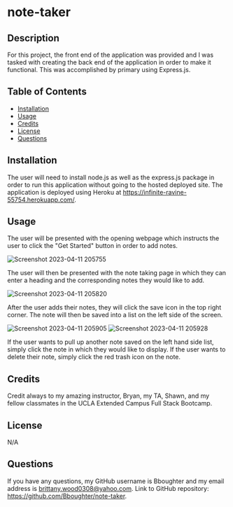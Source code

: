 # note-taker


## Description

For this project, the front end of the application was provided and I was tasked with creating the back end of the application in order to make it functional. This was accomplished by primary using Express.js. 

## Table of Contents

- [Installation](#installation)
- [Usage](#usage)
- [Credits](#credits)
- [License](#license)
- [Questions](#questions)

## Installation

The user will need to install node.js as well as the express.js package in order to run this application without going to the hosted deployed site. The application is deployed using Heroku at https://infinite-ravine-55754.herokuapp.com/.

## Usage

The user will be presented with the opening webpage which instructs the user to click the "Get Started" button in order to add notes.

![Screenshot 2023-04-11 205755](https://user-images.githubusercontent.com/113574704/231348454-c6c141dd-99c5-4882-95c3-e9d9cd092624.png)

The user will then be presented with the note taking page in which they can enter a heading and the corresponding notes they would like to add. 

![Screenshot 2023-04-11 205820](https://user-images.githubusercontent.com/113574704/231348456-909d16da-c1c3-4713-8e27-d10c7244e870.png)

After the user adds their notes, they will click the save icon in the top right corner. The note will then be saved into a list on the left side of the screen. 

![Screenshot 2023-04-11 205905](https://user-images.githubusercontent.com/113574704/231348457-9cf1163c-524d-47fa-a4f7-2b6b75ac7b32.png)
![Screenshot 2023-04-11 205928](https://user-images.githubusercontent.com/113574704/231348458-2800e32b-2de2-4ac3-b7bd-9df9dce12e98.png)

If the user wants to pull up another note saved on the left hand side list, simply click the note in which they would like to display. If the user wants to delete their note, simply click the red trash icon on the note.

## Credits

Credit always to my amazing instructor, Bryan, my TA, Shawn, and my fellow classmates in the UCLA Extended Campus Full Stack Bootcamp. 

## License

N/A

## Questions

If you have any questions, my GitHub username is Bboughter and my email address is brittany.wood0308@yahoo.com.
Link to GitHub repository: https://github.com/Bboughter/note-taker.